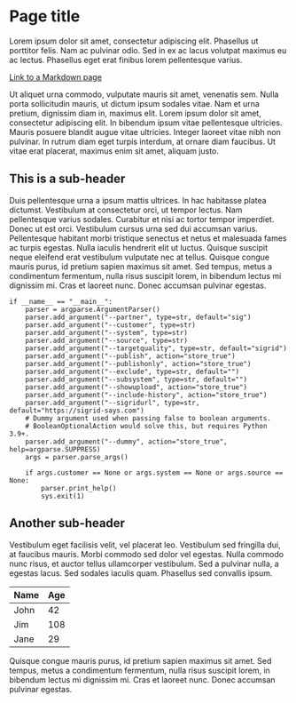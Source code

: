 # Page title

Lorem ipsum dolor sit amet, consectetur adipiscing elit. Phasellus ut porttitor felis. Nam ac pulvinar odio. Sed in ex ac lacus volutpat maximus eu ac lectus. Phasellus eget erat finibus lorem pellentesque varius.

[Link to a Markdown page](pages/page.html)

Ut aliquet urna commodo, vulputate mauris sit amet, venenatis sem. Nulla porta sollicitudin mauris, ut dictum ipsum sodales vitae. Nam et urna pretium, dignissim diam in, maximus elit. Lorem ipsum dolor sit amet, consectetur adipiscing elit. In bibendum ipsum vitae pellentesque ultricies. Mauris posuere blandit augue vitae ultricies. Integer laoreet vitae nibh non pulvinar. In rutrum diam eget turpis interdum, at ornare diam faucibus. Ut vitae erat placerat, maximus enim sit amet, aliquam justo.

## This is a sub-header

Duis pellentesque urna a ipsum mattis ultrices. In hac habitasse platea dictumst. Vestibulum at consectetur orci, ut tempor lectus. Nam pellentesque varius sodales. Curabitur et nisi ac tortor tempor imperdiet. Donec ut est orci. Vestibulum cursus urna sed dui accumsan varius. Pellentesque habitant morbi tristique senectus et netus et malesuada fames ac turpis egestas. Nulla iaculis hendrerit elit ut luctus. Quisque suscipit neque eleifend erat vestibulum vulputate nec at tellus. Quisque congue mauris purus, id pretium sapien maximus sit amet. Sed tempus, metus a condimentum fermentum, nulla risus suscipit lorem, in bibendum lectus mi dignissim mi. Cras et laoreet nunc. Donec accumsan pulvinar egestas.

```
if __name__ == "__main__":
    parser = argparse.ArgumentParser()
    parser.add_argument("--partner", type=str, default="sig")
    parser.add_argument("--customer", type=str)
    parser.add_argument("--system", type=str)
    parser.add_argument("--source", type=str)
    parser.add_argument("--targetquality", type=str, default="sigrid")
    parser.add_argument("--publish", action="store_true")
    parser.add_argument("--publishonly", action="store_true")
    parser.add_argument("--exclude", type=str, default="")
    parser.add_argument("--subsystem", type=str, default="")
    parser.add_argument("--showupload", action="store_true")
    parser.add_argument("--include-history", action="store_true")
    parser.add_argument("--sigridurl", type=str, default="https://sigrid-says.com")
    # Dummy argument used when passing false to boolean arguments.
    # BooleanOptionalAction would solve this, but requires Python 3.9+.
    parser.add_argument("--dummy", action="store_true", help=argparse.SUPPRESS)
    args = parser.parse_args()

    if args.customer == None or args.system == None or args.source == None:
        parser.print_help()
        sys.exit(1)
```

## Another sub-header

Vestibulum eget facilisis velit, vel placerat leo. Vestibulum sed fringilla dui, at faucibus mauris. Morbi commodo sed dolor vel egestas. Nulla commodo nunc risus, et auctor tellus ullamcorper vestibulum. Sed a pulvinar nulla, a egestas lacus. Sed sodales iaculis quam. Phasellus sed convallis ipsum.

| Name | Age |
|------|-----|
| John | 42  |
| Jim  | 108 |
| Jane | 29  |

Quisque congue mauris purus, id pretium sapien maximus sit amet. Sed tempus, metus a condimentum fermentum, nulla risus suscipit lorem, in bibendum lectus mi dignissim mi. Cras et laoreet nunc. Donec accumsan pulvinar egestas.
